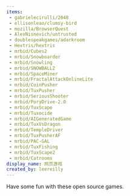 ```yaml
---
items:
 - gabrielecirulli/2048
 - ellisonleao/clumsy-bird
 - mozilla/BrowserQuest
 - AlexNisnevich/untrusted
 - doublespeakgames/adarkroom
 - Hextris/hextris
 - mrbid/Cubes2
 - mrbid/Snowboarder
 - mrbid/Snowling
 - mrbid/SNOWBALL2
 - mrbid/SpaceMiner
 - mrbid/FractalAttackOnlineLite
 - mrbid/CoinPusher
 - mrbid/TuxPusher
 - mrbid/SeriousShooter
 - mrbid/PoryDrive-2.0
 - mrbid/TuxScape
 - mrbid/Tuxocide
 - mrbid/AIGeneratedGame
 - mrbid/TuxVsDragon
 - mrbid/TempleDriver
 - mrbid/TuxPusherAF
 - mrbid/PAC-GAL
 - mrbid/TuxFishing
 - mrbid/TuxScape2
 - mrbid/Catrooms
display_name: 网页游戏
created_by: leereilly
---
```

Have some fun with these open source games.
